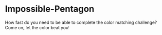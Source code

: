# Impossible-Pentagon
How fast do you need to be able to complete the color matching challenge? Come on, let the color beat you!
